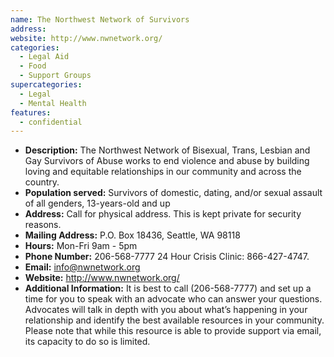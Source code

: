 ```yaml
---
name: The Northwest Network of Survivors
address:
website: http://www.nwnetwork.org/
categories:
  - Legal Aid
  - Food
  - Support Groups
supercategories:
  - Legal
  - Mental Health
features:
  - confidential
---
```

- **Description:** The Northwest Network of Bisexual, Trans, Lesbian and Gay Survivors of Abuse works to end violence and abuse by building loving and equitable relationships in our community and across the country.
- **Population served:** Survivors of domestic, dating, and/or sexual assault of all genders, 13-years-old and up
- **Address:** Call for physical address. This is kept private for security reasons.
- **Mailing Address:** P.O. Box 18436, Seattle, WA 98118
- **Hours:** Mon-Fri 9am - 5pm
- **Phone Number:** 206-568-7777
   24 Hour Crisis Clinic: 866-427-4747.
- **Email:** info@nwnetwork.org
- **Website:** <http://www.nwnetwork.org/>
- **Additional Information:** It is best to call (206-568-7777) and set up a time for you to speak with an advocate who can answer your questions. Advocates will talk in depth with you about what’s happening in your relationship and identify the best available resources in your community. Please note that while this resource is able to provide support via email, its capacity to do so is limited.
